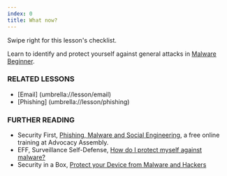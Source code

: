 ```yaml
---
index: 0
title: What now?
---
```

Swipe right for this lesson's checklist.

Learn to identify and protect yourself against general attacks in [Malware Beginner](umbrella://lesson/malware/0).

### RELATED LESSONS

*   [Email] (umbrella://lesson/email)
*   [Phishing] (umbrella://lesson/phishing)

### FURTHER READING

*   Security First, [Phishing, Malware and Social Engineering](https://advocacyassembly.org/en/courses/30/#/chapter/1/lesson/1), a free online training at Advocacy Assembly.  
*   EFF, Surveillance Self-Defense, [How do I protect myself against malware?](https://ssd.eff.org/en/module/how-do-i-protect-myself-against-malware)
*   Security in a Box, [Protect your Device from Malware and Hackers](https://securityinabox.org/chapter-1)